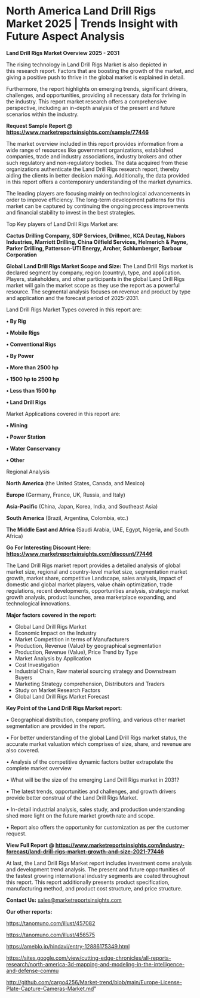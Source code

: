 # North America Land Drill Rigs Market 2025 | Trends Insight with Future Aspect Analysis

<Strong> Land Drill Rigs Market Overview 2025 - 2031</strong>

The rising technology in Land Drill Rigs Market is also depicted in this research report. Factors that are boosting the growth of the market, and giving a positive push to thrive in the global market is explained in detail.

Furthermore, the report highlights on emerging trends, significant drivers, challenges, and opportunities, providing all necessary data for thriving in the industry. This report market research offers a comprehensive perspective, including an in-depth analysis of the present and future scenarios within the industry.

<strong>Request Sample Report @ <a href=https://www.marketreportsinsights.com/sample/77446>https://www.marketreportsinsights.com/sample/77446</a></strong>

The market overview included in this report provides information from a wide range of resources like government organizations, established companies, trade and industry associations, industry brokers and other such regulatory and non-regulatory bodies. The data acquired from these organizations authenticate the Land Drill Rigs research report, thereby aiding the clients in better decision making. Additionally, the data provided in this report offers a contemporary understanding of the market dynamics.

The leading players are focusing mainly on technological advancements in order to improve efficiency. The long-term development patterns for this market can be captured by continuing the ongoing process improvements and financial stability to invest in the best strategies.

Top Key players of Land Drill Rigs Market are:

<strong>Cactus Drilling Company, SDP Services, Drillmec, KCA Deutag, Nabors Industries, Marriott Drilling, China Oilfield Services, Helmerich & Payne, Parker Drilling, Patterson-UTI Energy, Archer, Schlumberger, Barbour Corporation</strong>

<strong><b>Global Land Drill Rigs Market Scope and Size:</b></strong>
The Land Drill Rigs market is declared segment by company, region (country), type, and application. Players, stakeholders, and other participants in the global Land Drill Rigs market will gain the market scope as they use the report as a powerful resource. The segmental analysis focuses on revenue and product by type and application and the forecast period of 2025-2031.

Land Drill Rigs Market Types covered in this report are:

<strong>• By Rig

• Mobile Rigs

• Conventional Rigs

• By Power

• More than 2500 hp

• 1500 hp to 2500 hp

• Less than 1500 hp

• Land Drill Rigs</strong>

Market Applications covered in this report are:

<strong>• Mining

• Power Station

• Water Conservancy

• Other</strong> 

Regional Analysis

<strong>North America</strong> (the United States, Canada, and Mexico)

<strong>Europe</strong> (Germany, France, UK, Russia, and Italy)

<strong>Asia-Pacific</strong> (China, Japan, Korea, India, and Southeast Asia)

<strong>South America</strong> (Brazil, Argentina, Colombia, etc.)

<strong>The Middle East and Africa</strong> (Saudi Arabia, UAE, Egypt, Nigeria, and South Africa)

<strong>Go For Interesting Discount Here: <a href=https://www.marketreportsinsights.com/discount/77446>https://www.marketreportsinsights.com/discount/77446</a></strong>

The Land Drill Rigs market report provides a detailed analysis of global market size, regional and country-level market size, segmentation market growth, market share, competitive Landscape, sales analysis, impact of domestic and global market players, value chain optimization, trade regulations, recent developments, opportunities analysis, strategic market growth analysis, product launches, area marketplace expanding, and technological innovations.

<strong><b>Major factors covered in the report:</b></strong>
<ul>
  <li>Global Land Drill Rigs Market </li>
  <li>Economic Impact on the Industry</li>
  <li>Market Competition in terms of Manufacturers</li>
  <li>Production, Revenue (Value) by geographical segmentation</li>
  <li>Production, Revenue (Value), Price Trend by Type</li>
  <li>Market Analysis by Application</li>
  <li>Cost Investigation</li>
  <li>Industrial Chain, Raw material sourcing strategy and Downstream Buyers</li>
  <li>Marketing Strategy comprehension, Distributors and Traders</li>
  <li>Study on Market Research Factors</li>
  <li>Global Land Drill Rigs Market Forecast</li>
</ul>

<strong><b>Key Point of the Land Drill Rigs Market report:</b></strong>

• Geographical distribution, company profiling, and various other market segmentation are provided in the report.

• For better understanding of the global Land Drill Rigs market status, the accurate market valuation which comprises of size, share, and revenue are also covered.

• Analysis of the competitive dynamic factors better extrapolate the complete market overview

• What will be the size of the emerging Land Drill Rigs market in 2031?

• The latest trends, opportunities and challenges, and growth drivers provide better construal of the Land Drill Rigs Market.

• In-detail industrial analysis, sales study, and production understanding shed more light on the future market growth rate and scope.

• Report also offers the opportunity for customization as per the customer request.

<strong><b>View Full Report @ <a href=https://www.marketreportsinsights.com/industry-forecast/land-drill-rigs-market-growth-and-size-2021-77446>https://www.marketreportsinsights.com/industry-forecast/land-drill-rigs-market-growth-and-size-2021-77446</a></b></strong>


At last, the Land Drill Rigs Market report includes investment come analysis and development trend analysis. The present and future opportunities of the fastest growing international industry segments are coated throughout this report. This report additionally presents product specification, manufacturing method, and product cost structure, and price structure.

<strong>Contact Us:</strong>
sales@marketreportsinsights.com

<strong>Our other reports:</strong>

<a href=https://tanomuno.com/illust/457082>https://tanomuno.com/illust/457082</a>

<a href=https://tanomuno.com/illust/456575>https://tanomuno.com/illust/456575</a>

<a href=https://ameblo.jp/hindavi/entry-12886175349.html>https://ameblo.jp/hindavi/entry-12886175349.html</a>

<a href=https://sites.google.com/view/cutting-edge-chronicles/all-reports-research/north-america-3d-mapping-and-modeling-in-the-intelligence-and-defense-commu>https://sites.google.com/view/cutting-edge-chronicles/all-reports-research/north-america-3d-mapping-and-modeling-in-the-intelligence-and-defense-commu</a>

<a href=http://github.com/cargo4256/Market-trend/blob/main/Europe-License-Plate-Capture-Cameras-Market.md>http://github.com/cargo4256/Market-trend/blob/main/Europe-License-Plate-Capture-Cameras-Market.md</a>"
